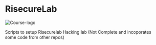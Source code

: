 
# RisecureLab

![Course-logo](https://github.com/user-attachments/assets/4e84e46a-1317-427e-b3fd-ed927450151c)

Scripts to setup Risecurelab Hacking lab (Not Complete and incoporates some code from other repos)
